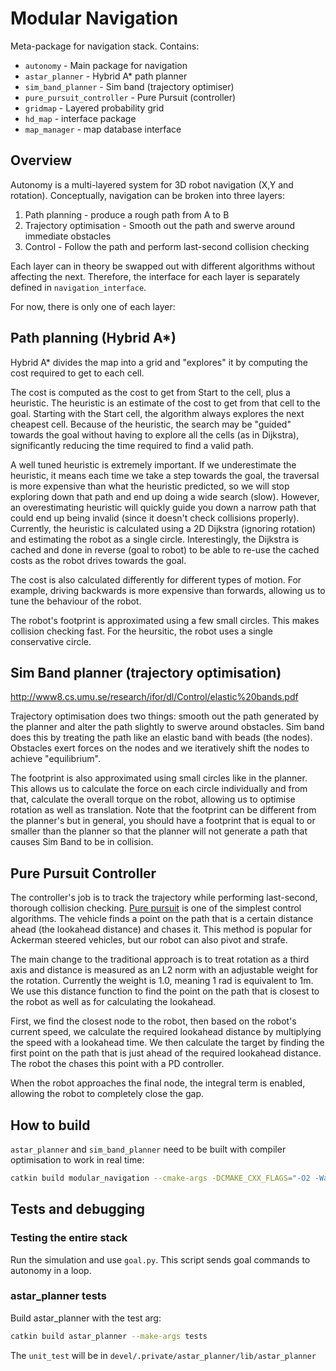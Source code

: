 # Modular Navigation

Meta-package for navigation stack. Contains:
- `autonomy` - Main package for navigation
- `astar_planner` - Hybrid A* path planner
- `sim_band_planner` - Sim band (trajectory optimiser)
- `pure_pursuit_controller` - Pure Pursuit (controller)
- `gridmap` - Layered probability grid
- `hd_map` - interface package
- `map_manager` - map database interface

## Overview
Autonomy is a multi-layered system for 3D robot navigation (X,Y and rotation).
Conceptually, navigation can be broken into three layers:
1. Path planning - produce a rough path from A to B
2. Trajectory optimisation - Smooth out the path and swerve around immediate obstacles
3. Control - Follow the path and perform last-second collision checking

Each layer can in theory be swapped out with different algorithms without 
affecting the next. Therefore, the interface for each layer is separately 
defined in `navigation_interface`.

For now, there is only one of each layer:

## Path planning (Hybrid A*)
Hybrid A* divides the map into a grid and "explores" it by computing the 
cost required to get to each cell.

The cost is computed as the cost to get from Start to the cell, plus a
heuristic. The heuristic is an estimate of the cost to get from that cell
to the goal. Starting with the Start cell, the algorithm always explores 
the next cheapest cell. Because of the heuristic, the search may be "guided"
towards the goal without having to explore all the cells (as in Dijkstra),
significantly reducing the time required to find a valid path.

A well tuned heuristic is extremely important. If we underestimate the 
heuristic, it means each time we take a step towards the goal, the traversal
is more expensive than what the heuristic predicted, so we will stop exploring
down that path and end up doing a wide search (slow). However, an overestimating
heuristic will quickly guide you down a narrow path that could end up being
invalid (since it doesn't check collisions properly). Currently, the heuristic 
is calculated using a 2D Dijkstra (ignoring rotation) and estimating the
robot as a single circle. Interestingly, the Dijkstra is cached and done
in reverse (goal to robot) to be able to re-use the cached costs as the 
robot drives towards the goal.

The cost is also calculated differently for different types of motion.
For example, driving backwards is more expensive than forwards,
allowing us to tune the behaviour of the robot.

The robot's footprint is approximated using a few small circles. This makes
collision checking fast. For the heursitic, the robot uses a single conservative circle.

## Sim Band planner (trajectory optimisation)
http://www8.cs.umu.se/research/ifor/dl/Control/elastic%20bands.pdf

Trajectory optimisation does two things: smooth out the path generated by the planner and
alter the path slightly to swerve around obstacles. Sim band does this by treating the path 
like an elastic band with beads (the nodes). Obstacles exert forces on the nodes and 
we iteratively shift the nodes to achieve "equilibrium".

The footprint is also approximated using small circles like in the planner. This allows
us to calculate the force on each circle individually and from that, calculate the overall
torque on the robot, allowing us to optimise rotation as well as translation. Note that 
the footprint can be different from the planner's but in general, you should have 
a footprint that is equal to or smaller than the planner so that the planner will 
not generate a path that causes Sim Band to be in collision.

## Pure Pursuit Controller
The controller's job is to track the trajectory while performing last-second, thorough
collision checking. [Pure pursuit](https://www.ri.cmu.edu/pub_files/pub3/coulter_r_craig_1992_1/coulter_r_craig_1992_1.pdf) 
is one of the simplest control algorithms. The vehicle finds a point on the path that is
a certain distance ahead (the lookahead distance) and chases it. This method is popular
for Ackerman steered vehicles, but our robot can also pivot and strafe.

The main change to the traditional approach is to treat rotation as a third axis and
distance is measured as an L2 norm with an adjustable weight for the rotation.
Currently the weight is 1.0, meaning 1 rad is equivalent to 1m. We use this distance function
to find the point on the path that is closest to the robot as well as for calculating
the lookahead.

First, we find the closest node to the robot, then based on the robot's current speed,
we calculate the required lookahead distance by multiplying the speed with a lookahead time.
We then calculate the target by finding the first point on the path that is just ahead of
the required lookahead distance. The robot the chases this point with a PD controller.

When the robot approaches the final node, the integral term is enabled, allowing the 
robot to completely close the gap.

## How to build
`astar_planner` and `sim_band_planner` need to be built with compiler
optimisation to work in real time:
```bash
catkin build modular_navigation --cmake-args -DCMAKE_CXX_FLAGS="-O2 -Wall -Werror"
```

## Tests and debugging
### Testing the entire stack
Run the simulation and use `goal.py`. This script sends goal commands to
autonomy in a loop.

### astar_planner tests
Build astar_planner with the test arg:
```bash
catkin build astar_planner --make-args tests
```
The `unit_test` will be in `devel/.private/astar_planner/lib/astar_planner`
